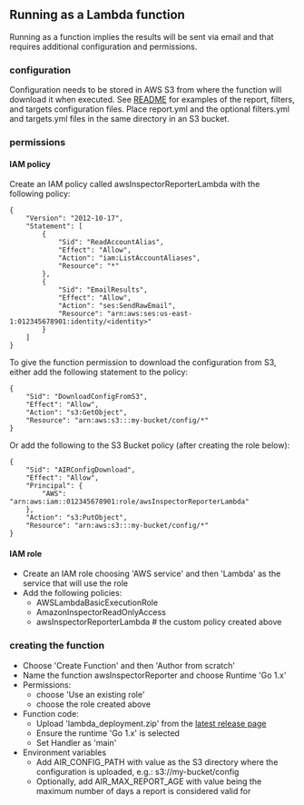 ## Running as a Lambda function
Running as a function implies the results will be sent via email and that requires additional configuration and permissions.

### configuration
Configuration needs to be stored in AWS S3 from where the function will download it when executed. See [README](../README.md) for examples of the report, filters, and targets configuration files.
Place report.yml and the optional filters.yml and targets.yml files in the same directory in an S3 bucket.

### permissions

#### IAM policy 
Create an IAM policy called awsInspectorReporterLambda with the following policy:
  
    {
        "Version": "2012-10-17",
        "Statement": [
            {
                "Sid": "ReadAccountAlias",
                "Effect": "Allow",
                "Action": "iam:ListAccountAliases",
                "Resource": "*"
            },
            {
                "Sid": "EmailResults",
                "Effect": "Allow",
                "Action": "ses:SendRawEmail",
                "Resource": "arn:aws:ses:us-east-1:012345678901:identity/<identity>"
            }
        ]
    }

To give the function permission to download the configuration from S3, either add the following statement to the policy:

    {
        "Sid": "DownloadConfigFromS3",
        "Effect": "Allow",
        "Action": "s3:GetObject",
        "Resource": "arn:aws:s3:::my-bucket/config/*"
    }

Or add the following to the S3 Bucket policy (after creating the role below):

    {
        "Sid": "AIRConfigDownload",
        "Effect": "Allow",
        "Principal": {
            "AWS": "arn:aws:iam::012345678901:role/awsInspectorReporterLambda"
        },
        "Action": "s3:PutObject",
        "Resource": "arn:aws:s3:::my-bucket/config/*"
    }

#### IAM role
- Create an IAM role choosing 'AWS service' and then 'Lambda' as the service that will use the role
- Add the following policies:
    - AWSLambdaBasicExecutionRole
    - AmazonInspectorReadOnlyAccess
    - awsInspectorReporterLambda    # the custom policy created above  

### creating the function

- Choose 'Create Function' and then 'Author from scratch'  
- Name the function awsInspectorReporter and choose Runtime 'Go 1.x' 
- Permissions:
    - choose 'Use an existing role'
    - choose the role created above
- Function code: 
    - Upload 'lambda_deployment.zip' from the [latest release page](https://github.com/jonhadfield/aws-inspector-reporter/releases/)
    - Ensure the runtime 'Go 1.x' is selected
    - Set Handler as 'main'
- Environment variables
    - Add AIR_CONFIG_PATH with value as the S3 directory where the configuration is uploaded, e.g.: s3://my-bucket/config
    - Optionally, add AIR_MAX_REPORT_AGE with value being the maximum number of days a report is considered valid for  